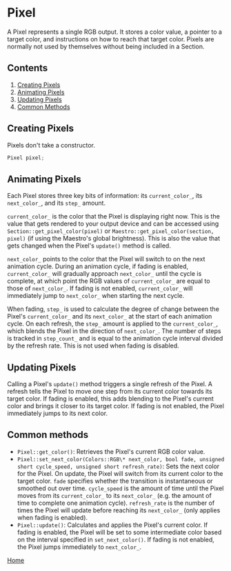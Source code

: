 # Pixel
A Pixel represents a single RGB output. It stores a color value, a pointer to a target color, and instructions on how to reach that target color. Pixels are normally not used by themselves without being included in a Section.

## Contents
1. [Creating Pixels](#creating-pixels)
2. [Animating Pixels](#animating-pixels)
3. [Updating Pixels](#updating-pixels)
4. [Common Methods](#common-methods)

## Creating Pixels
Pixels don't take a constructor.
```c++
Pixel pixel;
```

## Animating Pixels
Each Pixel stores three key bits of information: its `current_color_`, its `next_color_`, and its `step_` amount.

`current_color_` is the color that the Pixel is displaying right now. This is the value that gets rendered to your output device and can be accessed using `Section::get_pixel_color(pixel)` or `Maestro::get_pixel_color(section, pixel)` (if using the Maestro's global brightness). This is also the value that gets changed when the Pixel's `update()` method is called.

`next_color_` points to the color that the Pixel will switch to on the next animation cycle. During an animation cycle, if fading is enabled, `current_color_` will gradually approach `next_color_` until the cycle is complete, at which point the RGB values of `current_color_` are equal to those of `next_color_`. If fading is not enabled, `current_color_` will immediately jump to `next_color_` when starting the next cycle.

When fading, `step_` is used to calculate the degree of change between the Pixel's `current_color_` and its `next_color_` at the start of each animation cycle. On each refresh, the `step_` amount is applied to the `current_color_`, which blends the Pixel in the direction of `next_color_`. The number of steps is tracked in `step_count_` and is equal to the animation cycle interval divided by the refresh rate. This is not used when fading is disabled.

## Updating Pixels
Calling a Pixel's `update()` method triggers a single refresh of the Pixel. A refresh tells the Pixel to move one step from its current color towards its target color. If fading is enabled, this adds blending to the Pixel's current color and brings it closer to its target color. If fading is not enabled, the Pixel immediately jumps to its next color.

## Common methods
* `Pixel::get_color()`: Retrieves the Pixel's current RGB color value.
* `Pixel::set_next_color(Colors::RGB\* next_color, bool fade, unsigned short cycle_speed, unsigned short refresh_rate)`: Sets the next color for the Pixel. On update, the Pixel will switch from its current color to the target color. `fade` specifies whether the transition is instantaneous or smoothed out over time. `cycle_speed` is the amount of time until the Pixel moves from its `current_color_` to its `next_color_` (e.g. the amount of time to complete one animation cycle). `refresh_rate` is the number of times the Pixel will update before reaching its `next_color_` (only applies when fading is enabled).
* `Pixel::update()`: Calculates and applies the Pixel's current color. If fading is enabled, the Pixel will be set to some intermediate color based on the interval specified in `set_next_color()`. If fading is not enabled, the Pixel jumps immediately to `next_color_`.

[Home](README.md)
